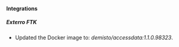 #### Integrations
##### Exterro FTK
- Updated the Docker image to: *demisto/accessdata:1.1.0.98323*.

